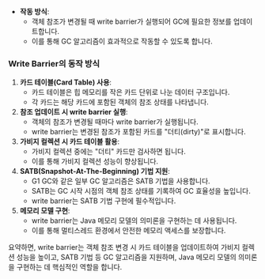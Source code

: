 - **작동 방식**:
    - 객체 참조가 변경될 때 write barrier가 실행되어 GC에 필요한 정보를 업데이트합니다.
    - 이를 통해 GC 알고리즘이 효과적으로 작동할 수 있도록 합니다.

### Write Barrier의 동작 방식

1. **카드 테이블(Card Table) 사용**:
    - 카드 테이블은 힙 메모리를 작은 카드 단위로 나눈 데이터 구조입니다.
    - 각 카드는 해당 카드에 포함된 객체의 참조 상태를 나타냅니다.
2. **참조 업데이트 시 write barrier 실행**:
    - 객체의 참조가 변경될 때마다 write barrier가 실행됩니다.
    - write barrier는 변경된 참조가 포함된 카드를 "더티(dirty)"로 표시합니다.
3. **가비지 컬렉션 시 카드 테이블 활용**:
    - 가비지 컬렉션 중에는 "더티" 카드만 검사하면 됩니다.
    - 이를 통해 가비지 컬렉션 성능이 향상됩니다.
4. **SATB(Snapshot-At-The-Beginning) 기법 지원**:
    - G1 GC와 같은 일부 GC 알고리즘은 SATB 기법을 사용합니다.
    - SATB는 GC 시작 시점의 객체 참조 상태를 기록하여 GC 효율성을 높입니다.
    - write barrier는 SATB 기법 구현에 필수적입니다.
5. **메모리 모델 구현**:
    - write barrier는 Java 메모리 모델의 의미론을 구현하는 데 사용됩니다.
    - 이를 통해 멀티스레드 환경에서 안전한 메모리 액세스를 보장합니다.

요약하면, write barrier는 객체 참조 변경 시 카드 테이블을 업데이트하여 가비지 컬렉션 성능을 높이고, SATB 기법 등 GC 알고리즘을 지원하며, Java 메모리 모델의 의미론을 구현하는 데 핵심적인 역할을 합니다.